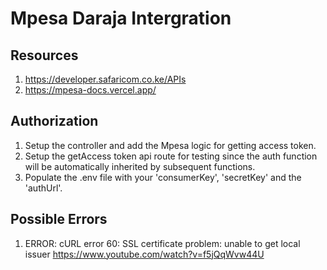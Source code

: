 # Mpesa Daraja Intergration
## Resources
1. https://developer.safaricom.co.ke/APIs
2. https://mpesa-docs.vercel.app/ 

## Authorization 
1. Setup the controller and add the Mpesa logic for getting access token.
2. Setup the getAccess token api route for testing since the auth function will be automatically inherited by subsequent functions.
3. Populate the .env file with your 'consumerKey', 'secretKey' and the 'authUrl'.  

## Possible Errors 

1. ERROR: cURL error 60: SSL certificate problem: unable to get local issuer
https://www.youtube.com/watch?v=f5jQqWvw44U
